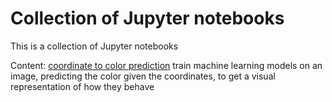 # Collection of Jupyter notebooks

This is a collection of Jupyter notebooks

Content:
[coordinate to color prediction](notebooks/coordinate_to_color_prediction.ipynb) train machine learning models on an image, predicting the color given the coordinates, to get a visual representation of  how they behave
